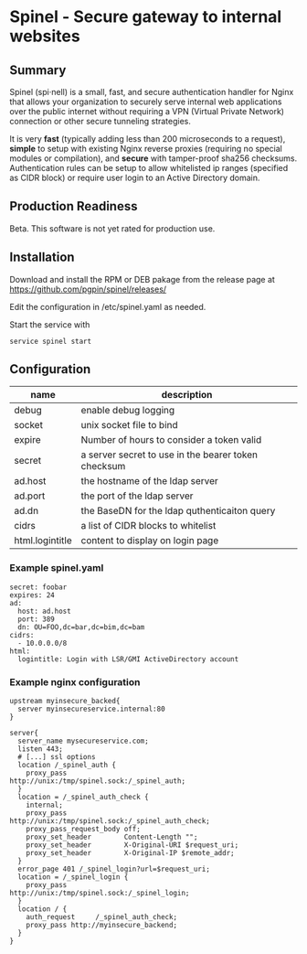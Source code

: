 # Spinel - Secure gateway to internal websites 

## Summary
Spinel (spi·nell) is a small, fast, and secure authentication handler for Nginx that allows your organization to securely serve internal web applications over the public internet without requiring a VPN (Virtual Private Network) connection or other secure tunneling strategies.

It is very **fast** (typically adding less than 200 microseconds to a request), **simple** to setup with existing Nginx reverse proxies (requiring no special modules or compilation), and **secure** with tamper-proof sha256 checksums. Authentication rules can be setup to allow whitelisted ip ranges (specified as CIDR block) or require user login to an Active Directory domain.

## Production Readiness
Beta. This software is not yet rated for production use.

## Installation
Download and install the RPM or DEB pakage from the release page at https://github.com/pgpin/spinel/releases/

Edit the configuration in /etc/spinel.yaml as needed.

Start the service with 

    service spinel start

## Configuration
|name| description|
|---|---|
|debug|enable debug logging|
|socket|unix socket file to bind|
|expire|Number of hours to consider a token valid|
|secret|a server secret to use in the bearer token checksum|
|ad.host|the hostname of the ldap server|
|ad.port|the port of the ldap server|
|ad.dn|the BaseDN for the ldap quthenticaiton query|
|cidrs|a list of CIDR blocks to whitelist|
|html.logintitle|content to display on login page|

### Example spinel.yaml

    secret: foobar
    expires: 24
    ad:
      host: ad.host 
      port: 389
      dn: OU=FOO,dc=bar,dc=bim,dc=bam
    cidrs:
      - 10.0.0.0/8
    html:
      logintitle: Login with LSR/GMI ActiveDirectory account 

### Example nginx configuration

    upstream myinsecure_backed{
      server myinsecureservice.internal:80
    }

    server{
      server_name mysecureservice.com;
      listen 443;
      # [...] ssl options 
      location /_spinel_auth {
        proxy_pass              http://unix:/tmp/spinel.sock:/_spinel_auth;
      }
      location = /_spinel_auth_check {
        internal;
        proxy_pass              http://unix:/tmp/spinel.sock:/_spinel_auth_check;
        proxy_pass_request_body off;
        proxy_set_header        Content-Length "";
        proxy_set_header        X-Original-URI $request_uri;
        proxy_set_header        X-Original-IP $remote_addr;
      }
      error_page 401 /_spinel_login?url=$request_uri;
      location = /_spinel_login {
        proxy_pass              http://unix:/tmp/spinel.sock:/_spinel_login;
      }
      location / {
        auth_request     /_spinel_auth_check;
        proxy_pass http://myinsecure_backend;
      }
    }

